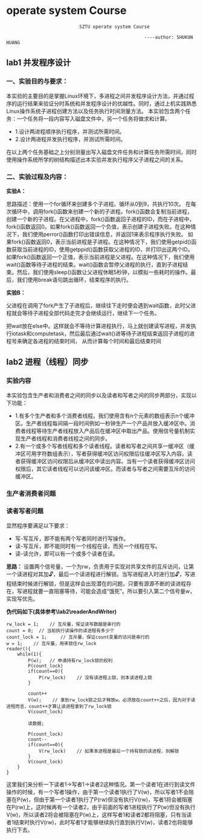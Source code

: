 # operate system Course
                               SZTU operate system Course 

                                                       ----author: SHUKUN HUANG
## lab1 并发程序设计
### 一、实验目的与要求：
本实验的主要目的是掌握Linux环境下，多进程之间并发程序设计方法，并通过程序的运行结果来验证分时系统和并发程序设计的优越性。同时，通过上机实践熟悉Linux操作系统子进程创建方法以及任务执行时间测量方法。
本实验包含两个任务：一个任务将一段内容写入磁盘文件中，另一个任务将做求和计算。
- 1.设计两进程顺序执行程序，并测试所需时间。
- 2.设计两进程并发执行程序，并测试所需时间。
  
在以上两个任务基础之上分别测量出写入磁盘文件任务和计算任务所需时间，同时使用操作系统所学的树结构描述出本实验并发执行程序父子进程之间的关系。
### 二、实验过程及内容：
**实验A：**

思路描述：使用一个for循环来创建多个子进程。循环从0到9，共执行10次。
在每次循环中，调用fork()函数来创建一个新的子进程。fork()函数会复制当前进程，创建一个新的子进程。在父进程中，fork()函数返回子进程的ID，而在子进程中，fork()函数返回0。如果fork()函数返回一个负值，表示创建子进程失败。在这种情况下，我们使用perror()函数打印出错误信息，并返回1来表示程序执行失败。
如果fork()函数返回0，表示当前进程是子进程。在这种情况下，我们使用getpid()函数获取当前进程的ID，使用getppid()函数获取父进程的ID，并打印出这两个ID。
如果fork()函数返回一个正值，表示当前进程是父进程。在这种情况下，我们使用wait()函数等待子进程的结束。wait()函数会暂停父进程的执行，直到子进程结束。然后，我们使用sleep()函数让父进程休眠5秒钟，以模拟一些耗时的操作。最后，我们使用break语句跳出循环，结束程序的执行。

**实验B：**

父进程在调用了fork产生了子进程后，继续往下走时便会遇到wait函数，此时父进程就会等待子进程全部代码走完才会继续运行，继续下一个任务。

把wait放在else中。这样就会不等待计算进程执行，马上就创建读写进程，并发执行iotask和computetask，然后最后通过wait()进等待子进程结束返回子进程的进程号来确定各进程的结束时间， 从而计算每个时间和最后结束时间
## lab2 进程（线程）同步
### 实验内容
本实验包含生产者和消费者之间的同步以及读者和写者之间的同步两部分，实现以下功能：
- 1.有多个生产者和多个消费者线程。我们使用含有n个元素的数组表示n个缓冲区。生产者线程每间隔一段时间例如一秒钟生产一个产品并放入缓冲区中。消费者线程等待生产者线程放入产品后在缓冲区中取出产品。使用信号量机制实现生产者线程和消费者线程之间的同步。
- 2.有一个或多个写者线程和多个读者线程。读者和写者之间共享一缓冲区（缓冲区可用字符数组表示），写者获得缓冲区访问权限后往缓冲区写入内容。读者获得缓冲区访问权限后从缓冲区中读出内容。当有一个读者获得缓冲区访问权限后，其它读者线程可以访问该缓冲区。而读者与写者之间需要互斥的访问缓冲区。
### 生产者消费者问题
### 读者写者问题
显然程序要满足以下要求：
- 写-写互斥，即不能有两个写者同时进行写操作。
- 读-写互斥，即不能同时有一个线程在读，而另一个线程在写。
- 读-读允许，即可以有一个或多个读者在读。

**思路：**
设置两个信号量，一个为rw，负责用于实现对共享文件的互斥访问，让第一个读进程对其加🔓，最后一个读进程进行解锁。当写进程进入时进行加🔓，写进程结束时候进行解锁，但是这样会出现潜在的问题，只要有源源不断的读进程存在，写进程就要一直阻塞等待，可能会造成“饿死”。所以要引入第二个信号量w，实现写优先。

**伪代码如下(具体参考\lab2\readerAndWriter)**

```
rw_lock = 1;	// 互斥量，保证读写数据是串行的
count = 0; 	// 当前执行读操作的读进程有多少个
count_lock = 1;		// 互斥量，保证count变量的访问是串行的
w = 1;    // 互斥量，用来锁住rw_lock
reader(){
    while(1){
        P(w);   // 申请持有rw_lock锁的权利
        P(count_lock)
        if(count==0){
            P(rw_lock)    // 没有读进程上锁，则本读进程上锁
        }
        
        count++
        V(w);    // 拿到rw_lock锁之后才释放w，必须放在count++之后，因为对于读进程而言，count++才算让读进程拿到了rw_lock锁
        V(count_lock)
        
        读数据;
        
        P(count_lock)
        count--
        if(count==0){
            V(rw_lock)    // 如果本进程是最后一个持有锁的读进程，则解锁
        }
        V(count_lock) 
    }
}
```

这里我们来分析一下读者1->写者1->读者2这种情况。第一个读者1在进行到读文件操作的时候，有一个写者1操作，由于第一个读者1执行了V(w)，所以写者1不会阻塞在P(w)，但由于第一个读者1执行了P(rw)但没有执行V(rw)，写者1将会被阻塞在P(rw)上，这时候再有一个读者2，由于前面的写者1进程执行了P(w)但没有执行V(w)，所以读者2将会被阻塞在P(w)上，这样写者1和读者2都将阻塞，只有当读者1结束时执行V(rw)，此时写者1才能够继续执行直到执行V(w)，读者2也将能够执行下去。